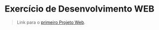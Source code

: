 # Exercício de Desenvolvimento WEB

> Link para o [primeiro Projeto Web](https://henrique-souza.github.io/first_web_project/).
